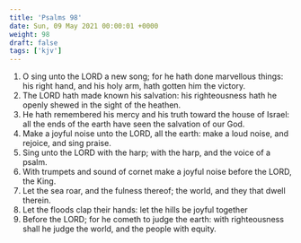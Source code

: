 ```yaml
---
title: 'Psalms 98'
date: Sun, 09 May 2021 00:00:01 +0000
weight: 98
draft: false
tags: ['kjv'] 
---
```


1. O sing unto the LORD a new song; for he hath done marvellous things: his right hand, and his holy arm, hath gotten him the victory.
2. The LORD hath made known his salvation: his righteousness hath he openly shewed in the sight of the heathen.
3. He hath remembered his mercy and his truth toward the house of Israel: all the ends of the earth have seen the salvation of our God.
4. Make a joyful noise unto the LORD, all the earth: make a loud noise, and rejoice, and sing praise.
5. Sing unto the LORD with the harp; with the harp, and the voice of a psalm.
6. With trumpets and sound of cornet make a joyful noise before the LORD, the King.
7. Let the sea roar, and the fulness thereof; the world, and they that dwell therein.
8. Let the floods clap their hands: let the hills be joyful together
9. Before the LORD; for he cometh to judge the earth: with righteousness shall he judge the world, and the people with equity.
